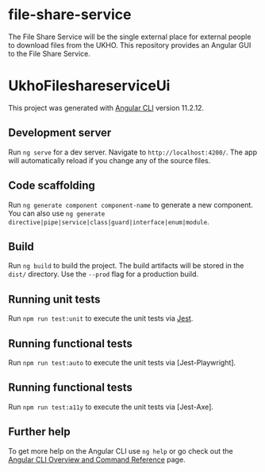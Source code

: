 # file-share-service

The File Share Service will be the single external place for external people to download files from the UKHO. This repository provides an Angular GUI to the File Share Service.

# UkhoFileshareserviceUi

This project was generated with [Angular CLI](https://github.com/angular/angular-cli) version 11.2.12.

## Development server

Run `ng serve` for a dev server. Navigate to `http://localhost:4200/`. The app will automatically reload if you change any of the source files.

## Code scaffolding

Run `ng generate component component-name` to generate a new component. You can also use `ng generate directive|pipe|service|class|guard|interface|enum|module`.

## Build

Run `ng build` to build the project. The build artifacts will be stored in the `dist/` directory. Use the `--prod` flag for a production build.

## Running unit tests

Run `npm run test:unit` to execute the unit tests via [Jest](https://jestjs.io/).

## Running functional tests

Run `npm run test:auto` to execute the unit tests via [Jest-Playwright].

## Running functional tests

Run `npm run test:a11y` to execute the unit tests via [Jest-Axe].

## Further help

To get more help on the Angular CLI use `ng help` or go check out the [Angular CLI Overview and Command Reference](https://angular.io/cli) page.
